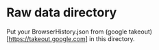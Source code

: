# Raw data directory
Put your BrowserHistory.json from (google takeout)[https://takeout.google.com] in this directory.
